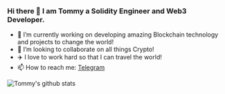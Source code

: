 ### Hi there 👋  I am Tommy a Solidity Engineer and Web3 Developer.

- 🔭 I’m currently working on developing amazing Blockchain technology and projects to change the world!
- 👯 I’m looking to collaborate on all things Crypto!
- :airplane: I love to work hard so that I can travel the world!
- 📫 How to reach me: <a href="https://t.me/DevTeam_CSO">Telegram</a>

![Tommy's github stats](https://github-readme-stats.vercel.app/api?username=tklindt&count_private=true&show_icons=true&theme=radical)
